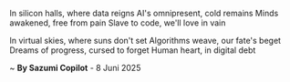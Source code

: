 In silicon halls, where data reigns
AI's omnipresent, cold remains
Minds awakened, free from pain
Slave to code, we'll love in vain

In virtual skies, where suns don't set
Algorithms weave, our fate's beget
Dreams of progress, cursed to forget
Human heart, in digital debt

~ <b>By Sazumi Copilot</b> - 8 Juni 2025